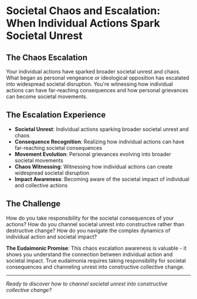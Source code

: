 # Societal Chaos and Escalation: When Individual Actions Spark Societal Unrest

## The Chaos Escalation
Your individual actions have sparked broader societal unrest and chaos. What began as personal vengeance or ideological opposition has escalated into widespread societal disruption. You're witnessing how individual actions can have far-reaching consequences and how personal grievances can become societal movements.

## The Escalation Experience
- **Societal Unrest**: Individual actions sparking broader societal unrest and chaos
- **Consequence Recognition**: Realizing how individual actions can have far-reaching societal consequences
- **Movement Evolution**: Personal grievances evolving into broader societal movements
- **Chaos Witnessing**: Witnessing how individual actions can create widespread societal disruption
- **Impact Awareness**: Becoming aware of the societal impact of individual and collective actions

## The Challenge
How do you take responsibility for the societal consequences of your actions? How do you channel societal unrest into constructive rather than destructive change? How do you navigate the complex dynamics of individual action and societal impact?

**The Eudaimonic Promise**: This chaos escalation awareness is valuable - it shows you understand the connection between individual action and societal impact. True eudaimonia requires taking responsibility for societal consequences and channeling unrest into constructive collective change.

---

*Ready to discover how to channel societal unrest into constructive collective change?*
